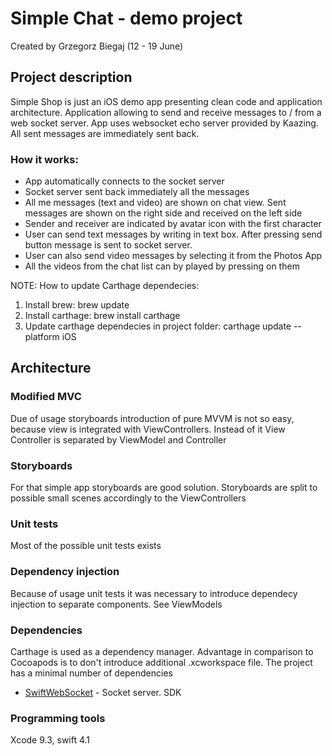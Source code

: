 # Simple Chat - demo project

Created by Grzegorz Biegaj (12  - 19 June)

## Project description

Simple Shop is just an iOS demo app presenting clean code and application architecture.
Application allowing to send and receive messages to / from a web socket server.
App uses websocket echo server provided by Kaazing. All sent messages are immediately sent back.

### How it works:
- App automatically connects to the socket server
- Socket server sent back immediately all the messages 
- All me messages (text and video) are shown on chat view. Sent messages are shown on the right side and received on the left side
- Sender and receiver are indicated by avatar icon with the first character
- User can send text messages by writing in text box. After pressing send button message is sent to socket server.
- User can also send video messages by selecting it from the Photos App
- All the videos from the chat list can by played by pressing on them

NOTE: How to update Carthage dependecies:
1. Install brew: brew update
2. Install carthage: brew install carthage
3. Update carthage dependecies in project folder: carthage update --platform iOS

## Architecture

### Modified MVC
Due of usage storyboards introduction of pure MVVM is not so easy, because view is integrated with ViewControllers. Instead of it View Controller is separated by ViewModel and Controller

### Storyboards
For that simple app storyboards are good solution. Storyboards are split to possible small scenes accordingly to the ViewControllers

### Unit tests
Most of the possible unit tests exists

### Dependency injection
Because of usage unit tests it was necessary to introduce dependecy injection to separate components. See ViewModels

### Dependencies
Carthage is used as a dependency manager. Advantage in comparison to Cocoapods is to don't introduce additional .xcworkspace file. The project has a minimal number of dependencies

* [SwiftWebSocket](https://github.com/tidwall/SwiftWebSocket) - Socket server. SDK

### Programming tools
Xcode 9.3, swift 4.1
